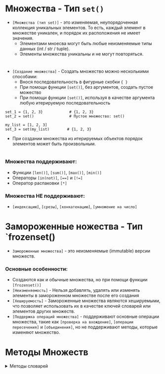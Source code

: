 # Множества - Тип `set()`

- `[Множества (тип set)]` -  это изменяемая, неупорядоченная коллекция уникальных элементов. То есть, каждый элемент в множестве уникален, и порядок их расположения не имеет значения.
  - Элементами мноесва могут быть любые неизменяемые типы данных (int / str / tuple).
  - Элементы множества уникальны и не могут повторяться.
  #
- `[Создание множества]` - Создать множество можно несколькими способами:
  - Внося последовательность в фигурные скобки  `{ }`
  - При помощи функции `[set()]`, без аргументов, создать пустое можество
  - При помощи функции `[set()]`, используя в качестве аргумента любую итерируемую последовательность
```
set_1 = {1, 2, 3}            # {1, 2, 3}
set_2 = set()                # Пустое множество: set()

my_list = [1, 2, 3]                  
set_3 = set(my_list)        # {1, 2, 3}
```
- При создании множества из итерируемых объектов порядок элементов может быть произвольным.
#
### Множества поддерживают:
- Функции `[len()]`, `[sum()]`, `[max()]`, `[min()]`
- Операторы `[in(not)]`, `[==]` и `[!=]`
- Оператор распаковки `[*]`

### Множества НЕ поддерживают:
- `[индексацию]`, `[срезы]`, `[конкатенацию]`, `[умножение на число]`
#

# Замороженные ножества - Тип `frozenset()

- `Замороженные множества]` -  это неизменяемые (immutable) версии множеств.

### Основные особенности:
  - Создаются как и обычные множества, но при помощи функции  `[frozenset()]`
  - `[Неизменяемость]` - Нельзя добавлять, удалять или изменять элементы в замороженном множестве после его создания
  - `[Хешируемость]` - Замороженные множества являются хешируемыми, что позволяет использовать их в качестве ключей словарей или элементов других множеств.
  - `[Поддержка операций множества]` - поддерживают основные операции множества, такие как `[проверка на вхождение]`, `[операции пересечения]` и `[объединения]`, но не поддерживают методы, которые изменяют множество.
#
# Методы Множеств
<details>
<summary>Методы словарей</summary> 



